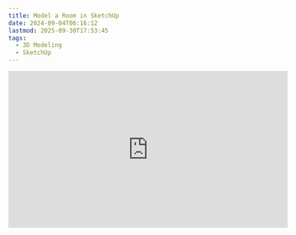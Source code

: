 ```yaml
---
title: Model a Room in SketchUp
date: 2024-09-04T06:16:12
lastmod: 2025-09-30T17:53:45
tags:
  - 3D Modeling
  - SketchUp
---
```


<div class="iframe-16-9-container">
<iframe class="youTubeIframe" width="560" height="315" src="https://www.youtube.com/embed/7x6iT6GdIX8?rel=0" title="YouTube video player" frameborder="0" allow="accelerometer; autoplay; clipboard-write; encrypted-media; gyroscope; picture-in-picture; web-share" referrerpolicy="strict-origin-when-cross-origin" allowfullscreen></iframe>
</div>
